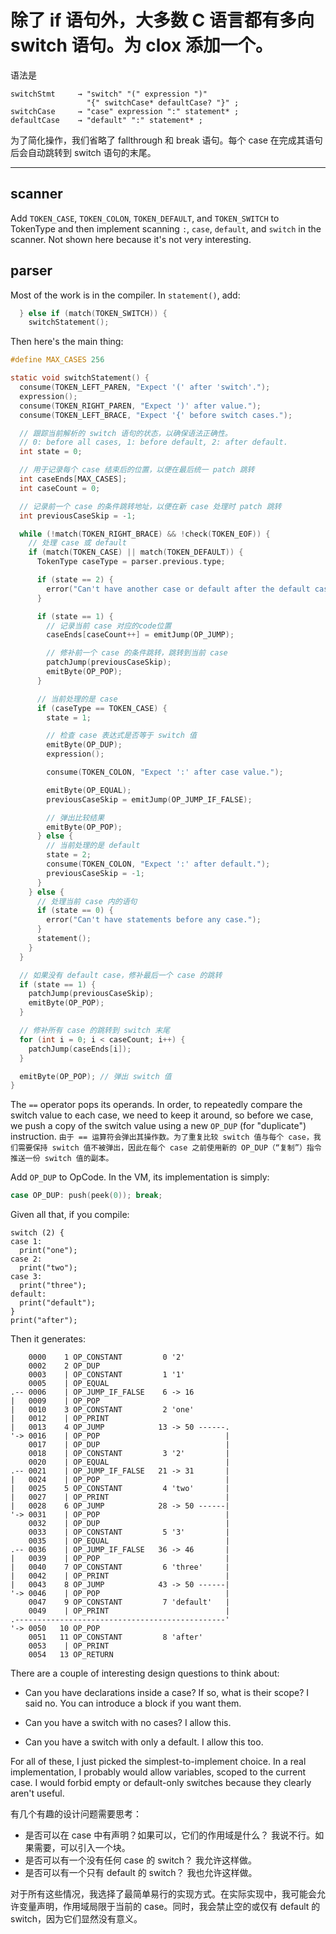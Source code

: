 # 除了 if 语句外，大多数 C 语言都有多向 switch 语句。为 clox 添加一个。

语法是

```
switchStmt     → "switch" "(" expression ")"
                 "{" switchCase* defaultCase? "}" ;
switchCase     → "case" expression ":" statement* ;
defaultCase    → "default" ":" statement* ;
```

为了简化操作，我们省略了 fallthrough 和 break 语句。每个 case 在完成其语句后会自动跳转到 switch 语句的末尾。

---

## scanner

Add `TOKEN_CASE`, `TOKEN_COLON`, `TOKEN_DEFAULT`, and `TOKEN_SWITCH` to
TokenType and then implement scanning `:`, `case`, `default`, and `switch` in
the scanner. Not shown here because it's not very interesting.

## parser

Most of the work is in the compiler. In `statement()`, add:

```c
  } else if (match(TOKEN_SWITCH)) {
    switchStatement();
```

Then here's the main thing:

```c
#define MAX_CASES 256

static void switchStatement() {
  consume(TOKEN_LEFT_PAREN, "Expect '(' after 'switch'.");
  expression();
  consume(TOKEN_RIGHT_PAREN, "Expect ')' after value.");
  consume(TOKEN_LEFT_BRACE, "Expect '{' before switch cases.");

  // 跟踪当前解析的 switch 语句的状态，以确保语法正确性。
  // 0: before all cases, 1: before default, 2: after default.
  int state = 0;

  // 用于记录每个 case 结束后的位置，以便在最后统一 patch 跳转
  int caseEnds[MAX_CASES];
  int caseCount = 0;

  // 记录前一个 case 的条件跳转地址，以便在新 case 处理时 patch 跳转
  int previousCaseSkip = -1;

  while (!match(TOKEN_RIGHT_BRACE) && !check(TOKEN_EOF)) {
    // 处理 case 或 default
    if (match(TOKEN_CASE) || match(TOKEN_DEFAULT)) {
      TokenType caseType = parser.previous.type;

      if (state == 2) {
        error("Can't have another case or default after the default case.");
      }

      if (state == 1) {
        // 记录当前 case 对应的code位置
        caseEnds[caseCount++] = emitJump(OP_JUMP);

        // 修补前一个 case 的条件跳转，跳转到当前 case
        patchJump(previousCaseSkip);
        emitByte(OP_POP);
      }

      // 当前处理的是 case
      if (caseType == TOKEN_CASE) {
        state = 1;

        // 检查 case 表达式是否等于 switch 值
        emitByte(OP_DUP);
        expression();

        consume(TOKEN_COLON, "Expect ':' after case value.");

        emitByte(OP_EQUAL);
        previousCaseSkip = emitJump(OP_JUMP_IF_FALSE);

        // 弹出比较结果
        emitByte(OP_POP);
      } else {
        // 当前处理的是 default
        state = 2;
        consume(TOKEN_COLON, "Expect ':' after default.");
        previousCaseSkip = -1;
      }
    } else {
      // 处理当前 case 内的语句
      if (state == 0) {
        error("Can't have statements before any case.");
      }
      statement();
    }
  }

  // 如果没有 default case，修补最后一个 case 的跳转
  if (state == 1) {
    patchJump(previousCaseSkip);
    emitByte(OP_POP);
  }

  // 修补所有 case 的跳转到 switch 末尾
  for (int i = 0; i < caseCount; i++) {
    patchJump(caseEnds[i]);
  }

  emitByte(OP_POP); // 弹出 switch 值
}
```

The `==` operator pops its operands. In order, to repeatedly compare the switch
value to each case, we need to keep it around, so before we case, we push a copy
of the switch value using a new `OP_DUP` (for "duplicate") instruction.
`由于 == 运算符会弹出其操作数。为了重复比较 switch 值与每个 case，我们需要保持 switch 值不被弹出，因此在每个 case 之前使用新的 OP_DUP（“复制”）指令推送一份 switch 值的副本。`

Add `OP_DUP` to OpCode. In the VM, its implementation is simply:

```c
case OP_DUP: push(peek(0)); break;
```

Given all that, if you compile:

```lox
switch (2) {
case 1:
  print("one");
case 2:
  print("two");
case 3:
  print("three");
default:
  print("default");
}
print("after");
```

Then it generates:

```
    0000    1 OP_CONSTANT         0 '2'
    0002    2 OP_DUP
    0003    | OP_CONSTANT         1 '1'
    0005    | OP_EQUAL
.-- 0006    | OP_JUMP_IF_FALSE    6 -> 16
|   0009    | OP_POP
|   0010    3 OP_CONSTANT         2 'one'
|   0012    | OP_PRINT
|   0013    4 OP_JUMP            13 -> 50 ------.
'-> 0016    | OP_POP                            |
    0017    | OP_DUP                            |
    0018    | OP_CONSTANT         3 '2'         |
    0020    | OP_EQUAL                          |
.-- 0021    | OP_JUMP_IF_FALSE   21 -> 31       |
|   0024    | OP_POP                            |
|   0025    5 OP_CONSTANT         4 'two'       |
|   0027    | OP_PRINT                          |
|   0028    6 OP_JUMP            28 -> 50 ------|
'-> 0031    | OP_POP                            |
    0032    | OP_DUP                            |
    0033    | OP_CONSTANT         5 '3'         |
    0035    | OP_EQUAL                          |
.-- 0036    | OP_JUMP_IF_FALSE   36 -> 46       |
|   0039    | OP_POP                            |
|   0040    7 OP_CONSTANT         6 'three'     |
|   0042    | OP_PRINT                          |
|   0043    8 OP_JUMP            43 -> 50 ------|
'-> 0046    | OP_POP                            |
    0047    9 OP_CONSTANT         7 'default'   |
    0049    | OP_PRINT                          |
.-----------------------------------------------'
'-> 0050   10 OP_POP
    0051   11 OP_CONSTANT         8 'after'
    0053    | OP_PRINT
    0054   13 OP_RETURN
```

There are a couple of interesting design questions to think about:

- Can you have declarations inside a case? If so, what is their scope? I said
  no. You can introduce a block if you want them.

- Can you have a switch with no cases? I allow this.

- Can you have a switch with only a default. I allow this too.

For all of these, I just picked the simplest-to-implement choice. In a real
implementation, I probably would allow variables, scoped to the current case. I
would forbid empty or default-only switches because they clearly aren't useful.

有几个有趣的设计问题需要思考：

- 是否可以在 case 中有声明？如果可以，它们的作用域是什么？ 我说不行。如果需要，可以引入一个块。
- 是否可以有一个没有任何 case 的 switch？ 我允许这样做。
- 是否可以有一个只有 default 的 switch？ 我也允许这样做。

对于所有这些情况，我选择了最简单易行的实现方式。在实际实现中，我可能会允许变量声明，作用域局限于当前的 case。同时，我会禁止空的或仅有 default 的 switch，因为它们显然没有意义。

